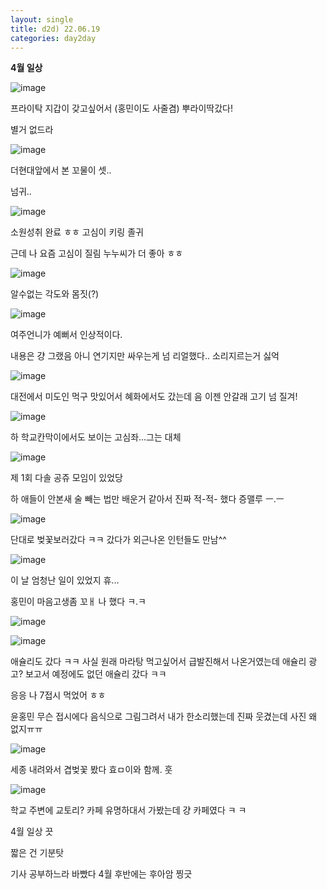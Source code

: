 ```yaml
---
layout: single
title: d2d) 22.06.19
categories: day2day
---
```


__4월 일상__

![image](https://user-images.githubusercontent.com/52832956/174445375-7ea6eea3-0e6d-4075-b964-ae8b943feb88.png)

프라이탁 지갑이 갖고싶어서 (홍민이도 사줄겸) 뿌라이딱갔다!

별거 없드라

![image](https://user-images.githubusercontent.com/52832956/174445399-ed2a29df-bdc1-4b14-8d7e-4149b48e7ea7.png)

더현대앞에서 본 꼬물이 셋..

넘귀..

![image](https://user-images.githubusercontent.com/52832956/174445403-057bb105-2adf-412d-a58f-f7d344b0a81f.png)

소원성취 완료 ㅎㅎ 고심이 키링 졸귀

근데 나 요즘 고심이 질림 누누씨가 더 좋아 ㅎㅎ

![image](https://user-images.githubusercontent.com/52832956/174445429-d51d4a61-f34d-479f-b487-861e9bfce755.png)

알수없는 각도와 몸짓(?)

![image](https://user-images.githubusercontent.com/52832956/174445439-194bea52-52f4-4aef-b008-2b8f5d3088ba.png)

여주언니가 예뻐서 인상적이다.

내용은 걍 그랬음 아니 연기지만 싸우는게 넘 리얼했다.. 소리지르는거 싫억

![image](https://user-images.githubusercontent.com/52832956/174445577-033f935f-08cb-4ec2-a3e5-69f90647d548.png)

대전에서 미도인 먹구 맛있어서 혜화에서도 갔는데 음 이젠 안갈래 고기 넘 질겨!

![image](https://user-images.githubusercontent.com/52832956/174445594-b18458a0-2334-4283-aa18-2f53e3a9c0e2.png)

하 학교칸막이에서도 보이는 고심좌...그는 대체

![image](https://user-images.githubusercontent.com/52832956/174445604-d328f162-2f6f-42fe-89c3-439a5c1b0265.png)

제 1회 다솔 공쥬 모임이 있었당

하 애들이 안본새 술 빼는 법만 배운거 같아서 진짜 적-적- 했다 증맬루 ㅡ.ㅡ

![image](https://user-images.githubusercontent.com/52832956/174445629-649ae408-8ed3-46ed-b5fa-53eb4f28efb6.png)

단대로 벚꽃보러갔다 ㅋㅋ 갔다가 외근나온 인턴들도 만남^^ 

![image](https://user-images.githubusercontent.com/52832956/174445661-581167ae-bd3f-4a38-a481-4805240d10cf.png)

이 날 엄청난 일이 있었지 휴...

홍민이 마음고생좀 꼬ㅐ 나 했다 ㅋ.ㅋ

![image](https://user-images.githubusercontent.com/52832956/174445684-b95ddf6e-0d5d-42b0-8602-7c3633b30c93.png)

![image](https://user-images.githubusercontent.com/52832956/174445707-2e0a0538-295a-476d-b663-1563acba2d4b.png)

애슐리도 갔다 ㅋㅋ 사실 원래 마라탕 먹고싶어서 급발진해서 나온거였는데 애슐리 광고? 보고서 예정에도 없던 애슐리 갔다 ㅋㅋ

응응 나 7접시 먹었어 ㅎㅎ

윤홍민 무슨 접시에다 음식으로 그림그려서 내가 한소리했는데 진짜 웃겼는데 사진 왜 없지ㅠㅠ

![image](https://user-images.githubusercontent.com/52832956/174445750-012cd273-b4d4-4aad-96a2-60f540500914.png)

세종 내려와서 겹벚꽃 봤다 효ㅁ이와 함께. 훗

![image](https://user-images.githubusercontent.com/52832956/174445763-b017762f-f4f7-4dcd-8bef-6e706c645aee.png)

학교 주변에 교토리? 카페 유명하대서 가봤는데 걍 카페였다 ㅋ ㅋ

4월 일상 끗

짧은 건 기분탓 

기사 공부하느라 바빴다 4월 후반에는 후아암 찡긋
